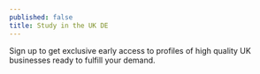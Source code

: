 ```yaml
---
published: false
title: Study in the UK DE
---
```

Sign up to get exclusive early access to profiles of high quality UK businesses ready to fulfill your demand.